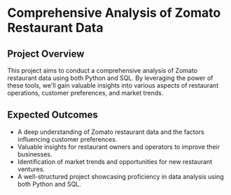 # Comprehensive Analysis of Zomato Restaurant Data

## Project Overview
This project aims to conduct a comprehensive analysis of Zomato restaurant data using both Python and SQL. By leveraging the power of these tools, we'll gain valuable insights into various aspects of restaurant operations, customer preferences, and market trends.

## Expected Outcomes
* A deep understanding of Zomato restaurant data and the factors influencing customer preferences.
* Valuable insights for restaurant owners and operators to improve their businesses.
* Identification of market trends and opportunities for new restaurant ventures.
* A well-structured project showcasing proficiency in data analysis using both Python and SQL.
